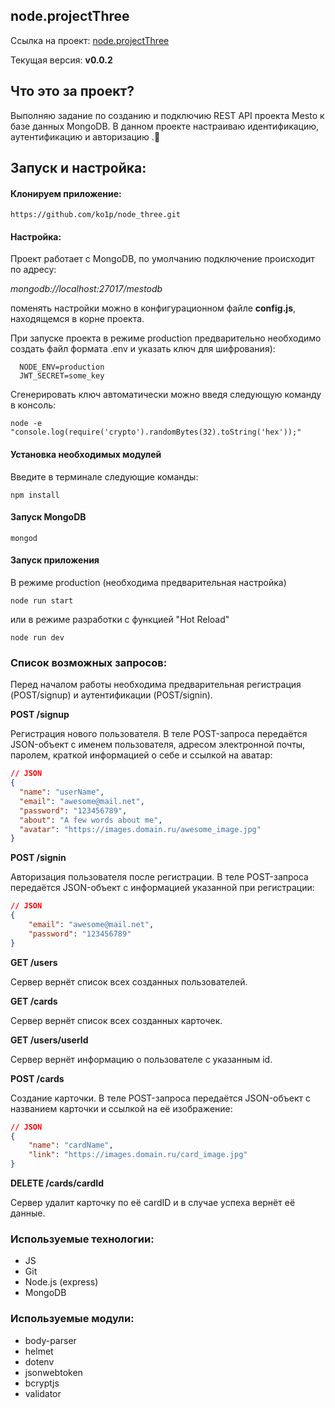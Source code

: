## node.projectThree

Ссылка на проект: [node.projectThree](https://github.com/ko1p/node_three "REST API проекта Mesto")

Текущая версия: **v0.0.2**

## Что это за проект?

Выполняю задание по созданию и подключию REST API проекта Mesto к базе данных MongoDB. В данном проекте настраиваю идентификацию, аутентификацию и авторизацию .:floppy_disk:

## Запуск и настройка:

#### Клонируем приложение:

    https://github.com/ko1p/node_three.git

#### Настройка:

Проект работает с MongoDB, по умолчанию подключение происходит по адресу:

_mongodb://localhost:27017/mestodb_

поменять настройки можно в конфигурационном файле **config.js**, находящемся в корне проекта.

При запуске проекта в режиме production предварительно необходимо создать файл формата .env и указать ключ для шифрования): 
```
  NODE_ENV=production
  JWT_SECRET=some_key
```
Сгенерировать ключ автоматически можно введя следующую команду в консоль:

    node -e "console.log(require('crypto').randomBytes(32).toString('hex'));"

#### Установка необходимых модулей
Введите в терминале следующие команды:

    npm install
#### Запуск MongoDB
    mongod
#### Запуск приложения
В режиме production (необходима предварительная настройка)

    node run start
    
или в режиме разработки с функцией "Hot Reload"

    node run dev 

### Список возможных запросов:

Перед началом работы необходима предварительная регистрация (POST/signup) и аутентификации (POST/signin).

**POST /signup**

Регистрация нового пользователя. В теле POST-запроса передаётся JSON-объект с именем пользователя, адресом электронной почты, паролем, краткой информацией о себе и ссылкой на аватар:
```json
// JSON
{
  "name": "userName",
  "email": "awesome@mail.net",
  "password": "123456789",
  "about": "A few words about me",
  "avatar": "https://images.domain.ru/awesome_image.jpg"
}
```
**POST /signin**

Авторизация пользователя после регистрации. В теле POST-запроса передаётся JSON-объект с информацией указанной при регистрации:
```json
// JSON
{
	"email": "awesome@mail.net",
	"password": "123456789"
}
```

**GET /users**

Сервер вернёт список всех созданных пользователей.

**GET /cards** 

Сервер вернёт список всех созданных карточек.

**GET /users/userId**

Сервер вернёт информацию о пользователе с указанным id.

**POST /cards** 

Создание карточки. В теле POST-запроса передаётся JSON-объект с названием карточки и ссылкой на её изображение:
```json
// JSON
{
	"name": "cardName",
	"link": "https://images.domain.ru/card_image.jpg"
}
```

**DELETE /cards/cardId**

Сервер удалит карточку по её cardID и в случае успеха вернёт её данные.


###  Используемые технологии:

- JS
- Git
- Node.js (express)
- MongoDB

###  Используемые модули:

- body-parser
- helmet
- dotenv
- jsonwebtoken
- bcryptjs
- validator
